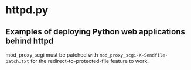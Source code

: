 # httpd.py
## Examples of deploying Python web applications behind httpd

mod\_proxy\_scgi must be patched with ```mod_proxy_scgi-X-Sendfile-patch.txt``` for the redirect-to-protected-file 
feature to work.
